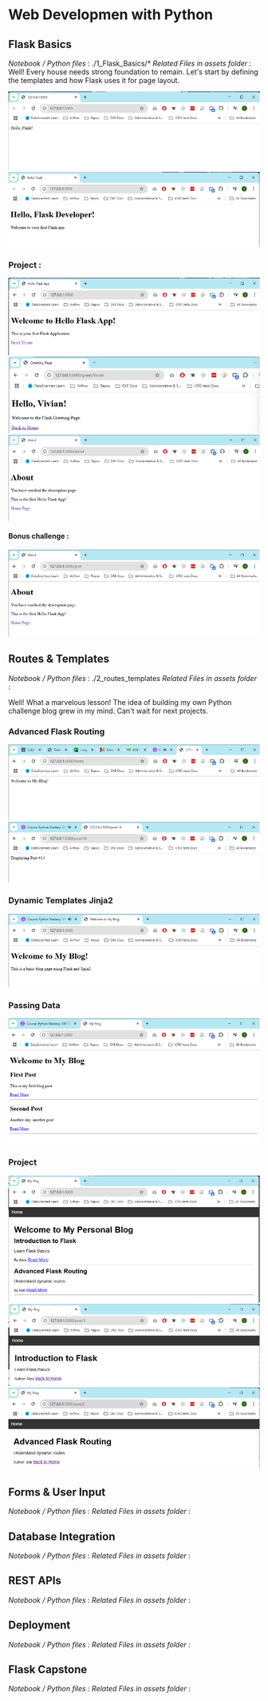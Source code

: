 # Web Developmen with Python

## Flask Basics
*Notebook / Python files* : ./1_Flask_Basics/*
*Related Files in assets folder* :
Well! Every house needs strong foundation to remain. Let's start by defining the templates and how Flask uses it for page layout.

![alt text](./screenshots/{520500DD-BA4C-441F-BBDC-33FF837834FF}.png)
![alt text](./screenshots/{B076AC1D-CD61-4AC3-860A-B9447A2A2380}.png)


### Project :
![alt text](./screenshots/{0EC68AC3-DE40-4BEB-BE44-BCFECA7CF11E}.png)
![alt text](./screenshots/{20C07DD1-8257-4932-9772-6CB91994EAC2}.png)
![alt text](./screenshots/{BF7566C3-C757-43E7-8675-70DED90812E1}.png)

#### Bonus challenge :
![alt text](./screenshots/{7E3FA2F9-7AF7-4AAB-90F0-309F2C14FF2C}.png)

## Routes & Templates
*Notebook / Python files* : ./2_routes_templates
*Related Files in assets folder* :

Well! What a marvelous lesson! The idea of building my own Python challenge blog grew in my mind. Can't wait for next projects.

### Advanced Flask Routing
![alt text](./screenshots/{683438C2-B30A-49EB-9816-E42E35691F3E}.png)
![alt text](./screenshots/{75915537-CAF8-4618-ABD9-57E04690CE6B}.png)

### Dynamic Templates Jinja2
![alt text](./screenshots/{6853E88E-339F-485B-83EB-6F5EF2952796}.png)

### Passing Data
![alt text](./screenshots/{201CD4E6-211E-47F5-8F4E-9628D3EFF28D}.png)

### Project
![alt text](./screenshots/{BDE737C9-4B7C-4A61-8E92-BFE637A9C9C3}.png)
![alt text](./screenshots/{6FFB2E4D-E896-4A86-BE53-5F7DEC554D17}.png)
![alt text](./screenshots/{CAF0ECF8-221A-48AA-9FC8-3AD1E77DD166}.png)

## Forms & User Input
*Notebook / Python files* :
*Related Files in assets folder* :

## Database Integration
*Notebook / Python files* :
*Related Files in assets folder* :

## REST APIs
*Notebook / Python files* :
*Related Files in assets folder* :

## Deployment
*Notebook / Python files* :
*Related Files in assets folder* :

## Flask Capstone
*Notebook / Python files* :
*Related Files in assets folder* :